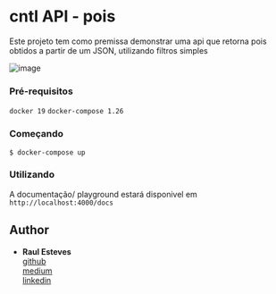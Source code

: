 # cntl API - pois

Este projeto tem como premissa demonstrar uma api que retorna pois obtidos a partir de um JSON, utilizando filtros simples

![image](https://user-images.githubusercontent.com/33439320/90095216-5ee79900-dd06-11ea-94ea-41ddaafd3115.png)

### Pré-requisitos

`docker 19`
`docker-compose 1.26`

### Começando

`$ docker-compose up`

### Utilizando

A documentação/ playground estará disponivel em `http://localhost:4000/docs`

## Author

* **Raul Esteves**    
[github](https://github.com/PurpleBooth)   
[medium](https://medium.com/@raullesteves)    
[linkedin](https://www.linkedin.com/in/raul-esteves-677107160/)
